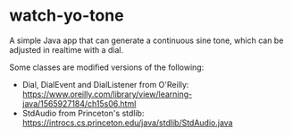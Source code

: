# watch-yo-tone

A simple Java app that can generate a continuous sine tone, which can be adjusted in realtime with a dial.

Some classes are modified versions of the following:
- Dial, DialEvent and DialListener from O'Reilly: https://www.oreilly.com/library/view/learning-java/1565927184/ch15s06.html
- StdAudio from Princeton's stdlib: https://introcs.cs.princeton.edu/java/stdlib/StdAudio.java